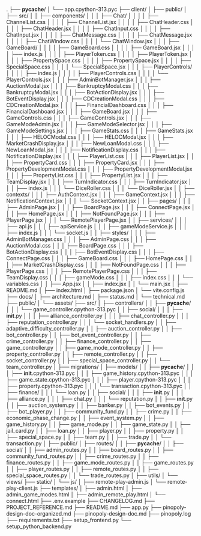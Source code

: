 .
├── __pycache__/
│   └── app.cpython-313.pyc
├── client/
│   ├── public/
│   ├── src/
│   │   ├── components/
│   │   │   ├── Chat/
│   │   │   │   ├── ChannelList.css
│   │   │   │   ├── ChannelList.jsx
│   │   │   │   ├── ChatHeader.css
│   │   │   │   ├── ChatHeader.jsx
│   │   │   │   ├── ChatInput.css
│   │   │   │   ├── ChatInput.jsx
│   │   │   │   ├── ChatMessage.css
│   │   │   │   ├── ChatMessage.jsx
│   │   │   │   ├── ChatWindow.css
│   │   │   │   └── ChatWindow.jsx
│   │   │   ├── GameBoard/
│   │   │   │   ├── GameBoard.css
│   │   │   │   ├── GameBoard.jsx
│   │   │   │   ├── index.js
│   │   │   │   ├── PlayerToken.css
│   │   │   │   ├── PlayerToken.jsx
│   │   │   │   ├── PropertySpace.css
│   │   │   │   ├── PropertySpace.jsx
│   │   │   │   ├── SpecialSpace.css
│   │   │   │   └── SpecialSpace.jsx
│   │   │   ├── PlayerControls/
│   │   │   │   ├── index.js
│   │   │   │   ├── PlayerControls.css
│   │   │   │   └── PlayerControls.jsx
│   │   │   ├── AdminBotManager.jsx
│   │   │   ├── AuctionModal.jsx
│   │   │   ├── BankruptcyModal.css
│   │   │   ├── BankruptcyModal.jsx
│   │   │   ├── BotActionDisplay.jsx
│   │   │   ├── BotEventDisplay.jsx
│   │   │   ├── CDCreationModal.css
│   │   │   ├── CDCreationModal.jsx
│   │   │   ├── FinancialDashboard.css
│   │   │   ├── FinancialDashboard.jsx
│   │   │   ├── GameBoard.jsx
│   │   │   ├── GameControls.css
│   │   │   ├── GameControls.jsx
│   │   │   ├── GameModeAdmin.jsx
│   │   │   ├── GameModeSelector.jsx
│   │   │   ├── GameModeSettings.jsx
│   │   │   ├── GameStats.css
│   │   │   ├── GameStats.jsx
│   │   │   ├── HELOCModal.css
│   │   │   ├── HELOCModal.jsx
│   │   │   ├── MarketCrashDisplay.jsx
│   │   │   ├── NewLoanModal.css
│   │   │   ├── NewLoanModal.jsx
│   │   │   ├── NotificationDisplay.css
│   │   │   ├── NotificationDisplay.jsx
│   │   │   ├── PlayerList.css
│   │   │   ├── PlayerList.jsx
│   │   │   ├── PropertyCard.css
│   │   │   ├── PropertyCard.jsx
│   │   │   ├── PropertyDevelopmentModal.css
│   │   │   ├── PropertyDevelopmentModal.jsx
│   │   │   ├── PropertyList.css
│   │   │   ├── PropertyList.jsx
│   │   │   ├── TeamDisplay.jsx
│   │   │   ├── TurnIndicator.css
│   │   │   ├── TurnIndicator.jsx
│   │   │   ├── index.js
│   │   │   └── DiceRoller.css
│   │   │   └── DiceRoller.jsx
│   │   ├── contexts/
│   │   │   ├── AuthContext.jsx
│   │   │   ├── GameContext.jsx
│   │   │   ├── NotificationContext.jsx
│   │   │   └── SocketContext.jsx
│   │   ├── pages/
│   │   │   ├── AdminPage.jsx
│   │   │   ├── BoardPage.jsx
│   │   │   ├── ConnectPage.jsx
│   │   │   ├── HomePage.jsx
│   │   │   ├── NotFoundPage.jsx
│   │   │   ├── PlayerPage.jsx
│   │   │   └── RemotePlayerPage.jsx
│   │   ├── services/
│   │   │   ├── api.js
│   │   │   ├── apiService.js
│   │   │   ├── gameModeService.js
│   │   │   ├── index.js
│   │   │   └── socket.js
│   │   ├── styles/
│   │   │   ├── AdminBotManager.css
│   │   │   ├── AdminPage.css
│   │   │   ├── AuctionModal.css
│   │   │   ├── BoardPage.css
│   │   │   ├── BotActionDisplay.css
│   │   │   ├── BotEventDisplay.css
│   │   │   ├── ConnectPage.css
│   │   │   ├── GameBoard.css
│   │   │   ├── HomePage.css
│   │   │   ├── MarketCrashDisplay.css
│   │   │   ├── NotFoundPage.css
│   │   │   ├── PlayerPage.css
│   │   │   ├── RemotePlayerPage.css
│   │   │   ├── TeamDisplay.css
│   │   │   ├── gameMode.css
│   │   │   ├── index.css
│   │   │   └── variables.css
│   │   ├── App.jsx
│   │   ├── index.jsx
│   │   └── main.jsx
│   ├── README.md
│   ├── index.html
│   ├── package.json
│   └── vite.config.js
├── docs/
│   ├── architecture.md
│   ├── status.md
│   └── technical.md
├── public/
│   └── assets/
├── src/
│   ├── controllers/
│   │   ├── __pycache__/
│   │   │   └── game_controller.cpython-313.pyc
│   │   ├── social/
│   │   │   ├── __init__.py
│   │   │   ├── alliance_controller.py
│   │   │   ├── chat_controller.py
│   │   │   ├── reputation_controller.py
│   │   │   └── socket_handlers.py
│   │   ├── adaptive_difficulty_controller.py
│   │   ├── auction_controller.py
│   │   ├── bot_controller.py
│   │   ├── bot_event_controller.py
│   │   ├── crime_controller.py
│   │   ├── finance_controller.py
│   │   ├── game_controller.py
│   │   ├── game_mode_controller.py
│   │   ├── property_controller.py
│   │   ├── remote_controller.py
│   │   ├── socket_controller.py
│   │   ├── special_space_controller.py
│   │   └── team_controller.py
│   ├── migrations/
│   ├── models/
│   │   ├── __pycache__/
│   │   │   ├── __init__.cpython-313.pyc
│   │   │   ├── game_history.cpython-313.pyc
│   │   │   ├── game_state.cpython-313.pyc
│   │   │   ├── player.cpython-313.pyc
│   │   │   ├── property.cpython-313.pyc
│   │   │   └── transaction.cpython-313.pyc
│   │   ├── finance/
│   │   │   └── loan.py
│   │   ├── social/
│   │   │   ├── __init__.py
│   │   │   ├── alliance.py
│   │   │   ├── chat.py
│   │   │   └── reputation.py
│   │   ├── __init__.py
│   │   ├── auction_system.py
│   │   ├── banker.py
│   │   ├── bot_events.py
│   │   ├── bot_player.py
│   │   ├── community_fund.py
│   │   ├── crime.py
│   │   ├── economic_phase_change.py
│   │   ├── event_system.py
│   │   ├── game_history.py
│   │   ├── game_mode.py
│   │   ├── game_state.py
│   │   ├── jail_card.py
│   │   ├── loan.py
│   │   ├── player.py
│   │   ├── property.py
│   │   ├── special_space.py
│   │   ├── team.py
│   │   ├── trade.py
│   │   └── transaction.py
│   ├── public/
│   ├── routes/
│   │   ├── __pycache__/
│   │   ├── social/
│   │   ├── admin_routes.py
│   │   ├── board_routes.py
│   │   ├── community_fund_routes.py
│   │   ├── crime_routes.py
│   │   ├── finance_routes.py
│   │   ├── game_mode_routes.py
│   │   ├── game_routes.py
│   │   ├── player_routes.py
│   │   ├── remote_routes.py
│   │   ├── special_space_routes.py
│   │   └── trade_routes.py
│   ├── utils/
│   └── views/
├── static/
│   └── js/
│       ├── remote-play-admin.js
│       └── remote-play-client.js
├── templates/
│   ├── admin.html
│   ├── admin_game_modes.html
│   ├── admin_remote_play.html
│   └── connect.html
├── .env.example
├── CHANGELOG.md
├── PROJECT_REFERENCE.md
├── README.md
├── app.py
├── pinopoly-design-doc-organized.md
├── pinopoly-design-doc.md
├── pinopoly.log
├── requirements.txt
├── setup_frontend.py
└── setup_python_backend.py
``` 